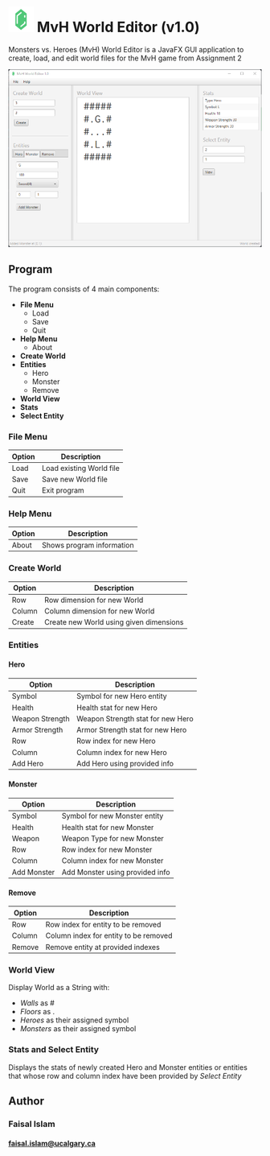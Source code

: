 # ![](src/main/resources/rupee-50px.png) MvH World Editor (v1.0)

Monsters vs. Heroes (MvH) World Editor is a JavaFX GUI application to create, load, and edit world files for the MvH 
game from Assignment 2

![](src/main/resources/screenshot.png)

## Program

The program consists of 4 main components:
* **File Menu**
    * Load
    * Save
    * Quit
* **Help Menu**
    * About
* **Create World**
* **Entities**
    * Hero
    * Monster
    * Remove
* **World View**
* **Stats**
* **Select Entity**

### File Menu ###

| Option | Description              |
|--------|--------------------------|
| Load   | Load existing World file |
| Save   | Save new World file      |
| Quit   | Exit program             |

### Help Menu ### 

| Option | Description               |
|--------|---------------------------|
| About  | Shows program information |

### Create World ###
| Option | Description                             |
|--------|-----------------------------------------|
| Row    | Row dimension for new World             |
| Column | Column dimension for new World          |
| Create | Create new World using given dimensions |

### Entities ###

#### Hero #### 
| Option          | Description                       |
|-----------------|-----------------------------------|
| Symbol          | Symbol for new Hero entity        |
| Health          | Health stat for new Hero          |
| Weapon Strength | Weapon Strength stat for new Hero |
| Armor Strength  | Armor Strength stat for new Hero  |
| Row             | Row index for new Hero            |
| Column          | Column index for new Hero         |
| Add Hero        | Add Hero using provided info      |

#### Monster #### 
| Option      | Description                     |
|-------------|---------------------------------|
| Symbol      | Symbol for new Monster entity   |
| Health      | Health stat for new Monster     |
| Weapon      | Weapon Type for new Monster     |
| Row         | Row index for new Monster       |
| Column      | Column index for new Monster    |
| Add Monster | Add Monster using provided info |

#### Remove #### 
| Option | Description                           |
|--------|---------------------------------------|
| Row    | Row index for entity to be removed    |
| Column | Column index for entity to be removed |
| Remove | Remove entity at provided indexes     |

### World View ###
Display World as a String with:
* *Walls* as #
* *Floors* as .
* *Heroes* as their assigned symbol
* *Monsters* as their assigned symbol

### Stats and Select Entity ###
Displays the stats of newly created Hero and Monster entities or entities that
whose row and column index have been provided by *Select Entity*

## Author
### Faisal Islam
#### faisal.islam@ucalgary.ca

